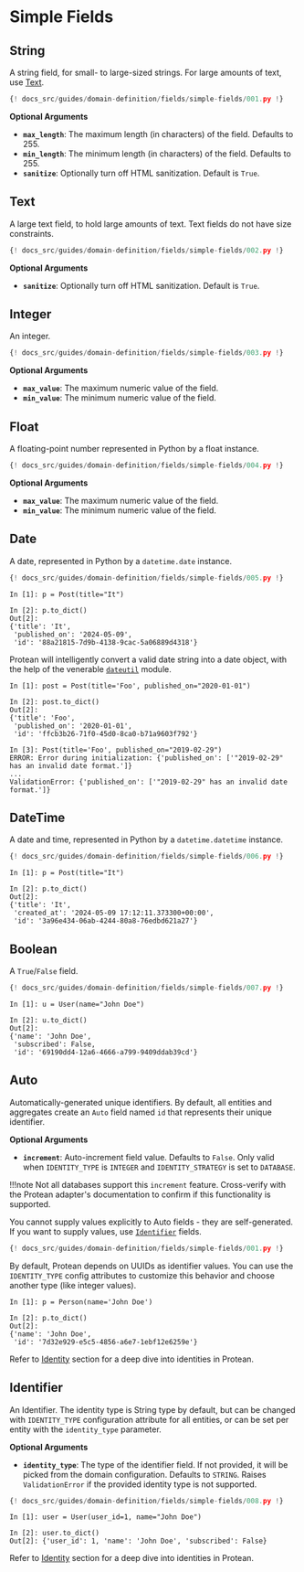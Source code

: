 # Simple Fields

## String

A string field, for small- to large-sized strings. For large amounts of text,
use [Text](#text).

```python hl_lines="9"
{! docs_src/guides/domain-definition/fields/simple-fields/001.py !}
```

**Optional Arguments**

- **`max_length`**: The maximum length (in characters) of the field.
Defaults to 255.
- **`min_length`**: The minimum length (in characters) of the field.
Defaults to 255.
- **`sanitize`**: Optionally turn off HTML sanitization. Default is `True`.

## Text

A large text field, to hold large amounts of text. Text fields do not have
size constraints.

```python hl_lines="10"
{! docs_src/guides/domain-definition/fields/simple-fields/002.py !}
```

**Optional Arguments**

- **`sanitize`**: Optionally turn off HTML sanitization. Default is `True`.

## Integer

An integer.

```python hl_lines="10"
{! docs_src/guides/domain-definition/fields/simple-fields/003.py !}
```

**Optional Arguments**

- **`max_value`**: The maximum numeric value of the field.
- **`min_value`**: The minimum numeric value of the field.

## Float

A floating-point number represented in Python by a float instance.

```python hl_lines="10"
{! docs_src/guides/domain-definition/fields/simple-fields/004.py !}
```

**Optional Arguments**

- **`max_value`**: The maximum numeric value of the field.
- **`min_value`**: The minimum numeric value of the field.

## Date

A date, represented in Python by a `datetime.date` instance.

```python hl_lines="12"
{! docs_src/guides/domain-definition/fields/simple-fields/005.py !}
```

```shell hl_lines="6"
In [1]: p = Post(title="It")

In [2]: p.to_dict()
Out[2]: 
{'title': 'It',
 'published_on': '2024-05-09',
 'id': '88a21815-7d9b-4138-9cac-5a06889d4318'}
```

Protean will intelligently convert a valid date string into a date object, with
the help of the venerable
[`dateutil`](https://dateutil.readthedocs.io/en/stable/) module.

```shell
In [1]: post = Post(title='Foo', published_on="2020-01-01")

In [2]: post.to_dict()
Out[2]: 
{'title': 'Foo',
 'published_on': '2020-01-01',
 'id': 'ffcb3b26-71f0-45d0-8ca0-b71a9603f792'}

In [3]: Post(title='Foo', published_on="2019-02-29")
ERROR: Error during initialization: {'published_on': ['"2019-02-29" has an invalid date format.']}
...
ValidationError: {'published_on': ['"2019-02-29" has an invalid date format.']}
```


## DateTime

A date and time, represented in Python by a `datetime.datetime` instance.

```python hl_lines="12"
{! docs_src/guides/domain-definition/fields/simple-fields/006.py !}
```

```shell
In [1]: p = Post(title="It")

In [2]: p.to_dict()
Out[2]: 
{'title': 'It',
 'created_at': '2024-05-09 17:12:11.373300+00:00',
 'id': '3a96e434-06ab-4244-80a8-76edbd621a27'}
```

## Boolean

A `True`/`False` field.

```python hl_lines="10"
{! docs_src/guides/domain-definition/fields/simple-fields/007.py !}
```

```shell hl_lines="6"
In [1]: u = User(name="John Doe")

In [2]: u.to_dict()
Out[2]: 
{'name': 'John Doe',
 'subscribed': False,
 'id': '69190dd4-12a6-4666-a799-9409ddab39cd'}
```

## Auto

Automatically-generated unique identifiers. By default, all entities and
aggregates create an `Auto` field named `id` that represents their unique
identifier.

**Optional Arguments**

- **`increment`**: Auto-increment field value. Defaults to `False`. Only valid
when `IDENTITY_TYPE` is `INTEGER` and `IDENTITY_STRATEGY` is set to `DATABASE`.

!!!note
    Not all databases support this `increment` feature. Cross-verify with the
    Protean adapter's documentation to confirm if this functionality is
    supported.

You cannot supply values explicitly to Auto fields - they are self-generated.
If you want to supply values, use [`Identifier`](#identifier) fields.

```python hl_lines="10"
{! docs_src/guides/domain-definition/fields/simple-fields/001.py !}
```

By default, Protean depends on UUIDs as identifier values. You can use the
`IDENTITY_TYPE` config attributes to customize this behavior and choose
another type (like integer values). 

```shell hl_lines="6"
In [1]: p = Person(name='John Doe')

In [2]: p.to_dict()
Out[2]:
{'name': 'John Doe',
 'id': '7d32e929-e5c5-4856-a6e7-1ebf12e6259e'}
```

Refer to [Identity](../identity.md) section for a deep dive into identities
in Protean.

## Identifier

An Identifier. The identity type is String type by default, but can be changed
with `IDENTITY_TYPE` configuration attribute for all entities, or can be set
per entity with the `identity_type` parameter.

**Optional Arguments**

- **`identity_type`**: The type of the identifier field. If not provided, it
will be picked from the domain configuration. Defaults to `STRING`. Raises
`ValidationError` if the provided identity type is not supported.

```python hl_lines="14"
{! docs_src/guides/domain-definition/fields/simple-fields/008.py !}
```

```shell hl_lines="4"
In [1]: user = User(user_id=1, name="John Doe")

In [2]: user.to_dict()
Out[2]: {'user_id': 1, 'name': 'John Doe', 'subscribed': False}
```

Refer to [Identity](../identity.md) section for a deep dive into identities
in Protean.
